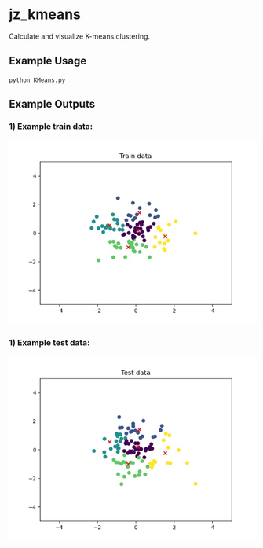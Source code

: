 # jz_kmeans
Calculate and visualize K-means clustering.

## Example Usage

```
python KMeans.py 
```

## Example Outputs
### 1) Example train data:
![plot](./train.jpg)

### 1) Example test data:
![plot](./test.jpg)